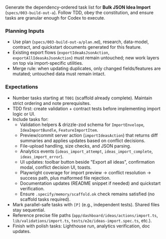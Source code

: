 Generate the dependency-ordered task list for **Bulk JSON Idea Import** (`specs/003-build-out-a`). Follow TDD, obey the constitution, and ensure tasks are granular enough for Codex to execute.

### Planning Inputs
- Use plan (`specs/003-build-out-a/plan.md`), research, data-model, contract, and quickstart documents generated for this feature.
- Existing export flows (`exportIdeaAsJsonAction`, `exportAllIdeasAsJsonAction`) must remain untouched; new work layers on top via import-specific utilities.
- Merge rule: when updating duplicates, only changed fields/features are mutated; untouched data must remain intact.

### Expectations
- Number tasks starting at `T001` (scaffold already complete). Maintain strict ordering and note prerequisites.
- TDD first: create validation + contract tests before implementing import logic or UI.
- Include tasks for:
  * Validation helpers & drizzle-zod schema for `ImportEnvelope`, `IdeaImportBundle`, `FeatureImportItem`.
  * Preview/commit server action (`importIdeasAction`) that returns diff summaries and applies updates based on conflict decisions.
  * File-upload handling, size checks, and JSON parsing.
  * Analytics events (`ideas_import_attempt`, `ideas_import_complete`, `ideas_import_error`).
  * UI updates: toolbar button beside "Export all ideas", confirmation modal, conflict decision UI, toasts.
  * Playwright coverage for import preview → conflict resolution → success path, plus malformed file rejection.
  * Documentation updates (README snippet if needed) and quickstart verification.
  * Ensure `.specify/memory/scaffold.ok` check remains satisfied (no scaffold tasks required).
- Mark parallel-safe tasks with `[P]` (e.g., independent tests). Shared files stay sequential.
- Reference precise file paths (`app/dashboard/ideas/actions/import.ts`, `lib/validations/import.ts`, `tests/e2e/ideas-import.spec.ts`, etc.).
- Finish with polish tasks: Lighthouse run, analytics verification, doc updates.
